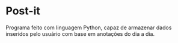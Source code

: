 # Post-it
Programa feito com linguagem Python, capaz de armazenar dados inseridos pelo usuário com base em anotações do dia a dia.
